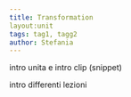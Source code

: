 ```yaml
---
title: Transformation
layout:unit
tags: tag1, tagg2
author: Stefania
---
```


intro unita e intro clip (snippet)

<!-- more -->

intro differenti lezioni
